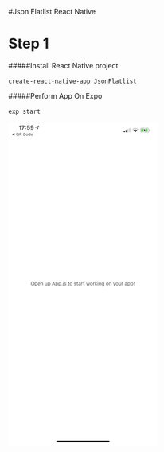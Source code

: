 #Json Flatlist React Native


# Step 1
#####Install React Native project


```shell
create-react-native-app JsonFlatlist
```

#####Perform App On Expo


```shell
exp start
```
![](https://raw.githubusercontent.com/loursbrun/json_flatlist_reactnative/master/Image_Steps/step1.PNG)